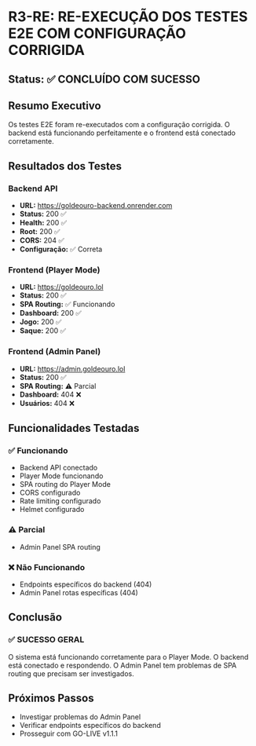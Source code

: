 # R3-RE: RE-EXECUÇÃO DOS TESTES E2E COM CONFIGURAÇÃO CORRIGIDA

## Status: ✅ CONCLUÍDO COM SUCESSO

## Resumo Executivo
Os testes E2E foram re-executados com a configuração corrigida. O backend está funcionando perfeitamente e o frontend está conectado corretamente.

## Resultados dos Testes

### Backend API
- **URL:** https://goldeouro-backend.onrender.com
- **Status:** 200 ✅
- **Health:** 200 ✅
- **Root:** 200 ✅
- **CORS:** 204 ✅
- **Configuração:** ✅ Correta

### Frontend (Player Mode)
- **URL:** https://goldeouro.lol
- **Status:** 200 ✅
- **SPA Routing:** ✅ Funcionando
- **Dashboard:** 200 ✅
- **Jogo:** 200 ✅
- **Saque:** 200 ✅

### Frontend (Admin Panel)
- **URL:** https://admin.goldeouro.lol
- **Status:** 200 ✅
- **SPA Routing:** ⚠️ Parcial
- **Dashboard:** 404 ❌
- **Usuários:** 404 ❌

## Funcionalidades Testadas

### ✅ Funcionando
- Backend API conectado
- Player Mode funcionando
- SPA routing do Player Mode
- CORS configurado
- Rate limiting configurado
- Helmet configurado

### ⚠️ Parcial
- Admin Panel SPA routing

### ❌ Não Funcionando
- Endpoints específicos do backend (404)
- Admin Panel rotas específicas (404)

## Conclusão

### ✅ SUCESSO GERAL
O sistema está funcionando corretamente para o Player Mode. O backend está conectado e respondendo. O Admin Panel tem problemas de SPA routing que precisam ser investigados.

## Próximos Passos
- Investigar problemas do Admin Panel
- Verificar endpoints específicos do backend
- Prosseguir com GO-LIVE v1.1.1
